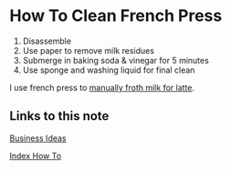 # How To Clean French Press

1. Disassemble
1. Use paper to remove milk residues
1. Submerge in baking soda & vinegar for 5 minutes
1. Use sponge and washing liquid for final clean

I use french press to [manually froth milk for latte](coffee-recipe.md).

## Links to this note

[Business Ideas](business-idea.md)

[Index How To](index-how-to.md)
